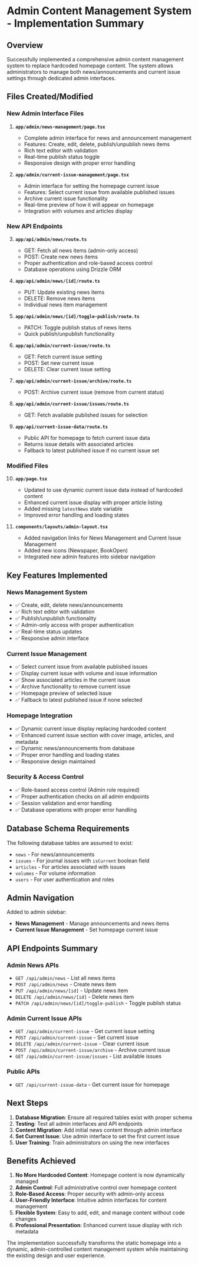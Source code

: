 # Admin Content Management System - Implementation Summary

## Overview
Successfully implemented a comprehensive admin content management system to replace hardcoded homepage content. The system allows administrators to manage both news/announcements and current issue settings through dedicated admin interfaces.

## Files Created/Modified

### New Admin Interface Files

1. **`app/admin/news-management/page.tsx`**
   - Complete admin interface for news and announcement management
   - Features: Create, edit, delete, publish/unpublish news items
   - Rich text editor with validation
   - Real-time publish status toggle
   - Responsive design with proper error handling

2. **`app/admin/current-issue-management/page.tsx`**
   - Admin interface for setting the homepage current issue
   - Features: Select current issue from available published issues
   - Archive current issue functionality
   - Real-time preview of how it will appear on homepage
   - Integration with volumes and articles display

### New API Endpoints

3. **`app/api/admin/news/route.ts`**
   - GET: Fetch all news items (admin-only access)
   - POST: Create new news items
   - Proper authentication and role-based access control
   - Database operations using Drizzle ORM

4. **`app/api/admin/news/[id]/route.ts`**
   - PUT: Update existing news items
   - DELETE: Remove news items
   - Individual news item management

5. **`app/api/admin/news/[id]/toggle-publish/route.ts`**
   - PATCH: Toggle publish status of news items
   - Quick publish/unpublish functionality

6. **`app/api/admin/current-issue/route.ts`**
   - GET: Fetch current issue setting
   - POST: Set new current issue
   - DELETE: Clear current issue setting

7. **`app/api/admin/current-issue/archive/route.ts`**
   - POST: Archive current issue (remove from current status)

8. **`app/api/admin/current-issue/issues/route.ts`**
   - GET: Fetch available published issues for selection

9. **`app/api/current-issue-data/route.ts`**
   - Public API for homepage to fetch current issue data
   - Returns issue details with associated articles
   - Fallback to latest published issue if no current issue set

### Modified Files

10. **`app/page.tsx`**
    - Updated to use dynamic current issue data instead of hardcoded content
    - Enhanced current issue display with proper article listing
    - Added missing `latestNews` state variable
    - Improved error handling and loading states

11. **`components/layouts/admin-layout.tsx`**
    - Added navigation links for News Management and Current Issue Management
    - Added new icons (Newspaper, BookOpen)
    - Integrated new admin features into sidebar navigation

## Key Features Implemented

### News Management System
- ✅ Create, edit, delete news/announcements
- ✅ Rich text editor with validation
- ✅ Publish/unpublish functionality
- ✅ Admin-only access with proper authentication
- ✅ Real-time status updates
- ✅ Responsive admin interface

### Current Issue Management
- ✅ Select current issue from available published issues
- ✅ Display current issue with volume and issue information
- ✅ Show associated articles in the current issue
- ✅ Archive functionality to remove current issue
- ✅ Homepage preview of selected issue
- ✅ Fallback to latest published issue if none selected

### Homepage Integration
- ✅ Dynamic current issue display replacing hardcoded content
- ✅ Enhanced current issue section with cover image, articles, and metadata
- ✅ Dynamic news/announcements from database
- ✅ Proper error handling and loading states
- ✅ Responsive design maintained

### Security & Access Control
- ✅ Role-based access control (Admin role required)
- ✅ Proper authentication checks on all admin endpoints
- ✅ Session validation and error handling
- ✅ Database operations with proper error handling

## Database Schema Requirements

The following database tables are assumed to exist:
- `news` - For news/announcements
- `issues` - For journal issues with `isCurrent` boolean field
- `articles` - For articles associated with issues
- `volumes` - For volume information
- `users` - For user authentication and roles

## Admin Navigation

Added to admin sidebar:
- **News Management** - Manage announcements and news items
- **Current Issue Management** - Set homepage current issue

## API Endpoints Summary

### Admin News APIs
- `GET /api/admin/news` - List all news items
- `POST /api/admin/news` - Create news item
- `PUT /api/admin/news/[id]` - Update news item
- `DELETE /api/admin/news/[id]` - Delete news item
- `PATCH /api/admin/news/[id]/toggle-publish` - Toggle publish status

### Admin Current Issue APIs
- `GET /api/admin/current-issue` - Get current issue setting
- `POST /api/admin/current-issue` - Set current issue
- `DELETE /api/admin/current-issue` - Clear current issue
- `POST /api/admin/current-issue/archive` - Archive current issue
- `GET /api/admin/current-issue/issues` - List available issues

### Public APIs
- `GET /api/current-issue-data` - Get current issue for homepage

## Next Steps

1. **Database Migration**: Ensure all required tables exist with proper schema
2. **Testing**: Test all admin interfaces and API endpoints
3. **Content Migration**: Add initial news content through admin interface
4. **Set Current Issue**: Use admin interface to set the first current issue
5. **User Training**: Train administrators on using the new interfaces

## Benefits Achieved

1. **No More Hardcoded Content**: Homepage content is now dynamically managed
2. **Admin Control**: Full administrative control over homepage content
3. **Role-Based Access**: Proper security with admin-only access
4. **User-Friendly Interface**: Intuitive admin interfaces for content management
5. **Flexible System**: Easy to add, edit, and manage content without code changes
6. **Professional Presentation**: Enhanced current issue display with rich metadata

The implementation successfully transforms the static homepage into a dynamic, admin-controlled content management system while maintaining the existing design and user experience.
